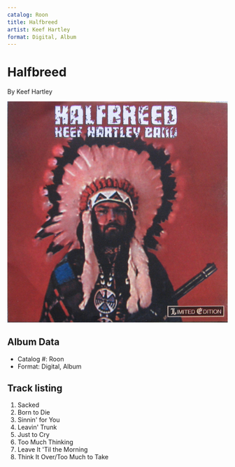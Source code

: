 ```yaml
---
catalog: Roon
title: Halfbreed
artist: Keef Hartley
format: Digital, Album
---
```


# Halfbreed

By Keef Hartley

![](../../assets/albumcovers/Keef_Hartley-Halfbreed.png)

## Album Data

- Catalog #: Roon
- Format: Digital, Album


## Track listing


1. Sacked
2. Born to Die
3. Sinnin' for You
4. Leavin' Trunk
5. Just to Cry
6. Too Much Thinking
7. Leave It 'Til the Morning
8. Think It Over/Too Much to Take

